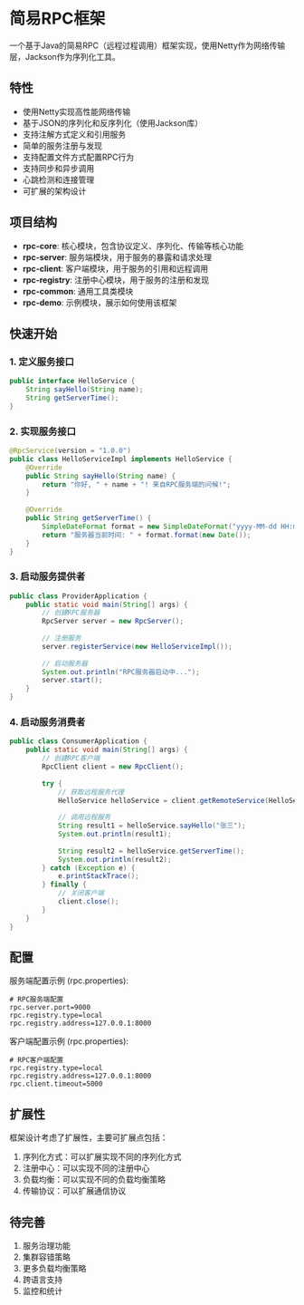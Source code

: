 # 简易RPC框架

一个基于Java的简易RPC（远程过程调用）框架实现，使用Netty作为网络传输层，Jackson作为序列化工具。

## 特性

- 使用Netty实现高性能网络传输
- 基于JSON的序列化和反序列化（使用Jackson库）
- 支持注解方式定义和引用服务
- 简单的服务注册与发现
- 支持配置文件方式配置RPC行为
- 支持同步和异步调用
- 心跳检测和连接管理
- 可扩展的架构设计

## 项目结构

- **rpc-core**: 核心模块，包含协议定义、序列化、传输等核心功能
- **rpc-server**: 服务端模块，用于服务的暴露和请求处理
- **rpc-client**: 客户端模块，用于服务的引用和远程调用
- **rpc-registry**: 注册中心模块，用于服务的注册和发现
- **rpc-common**: 通用工具类模块
- **rpc-demo**: 示例模块，展示如何使用该框架

## 快速开始

### 1. 定义服务接口

```java
public interface HelloService {
    String sayHello(String name);
    String getServerTime();
}
```

### 2. 实现服务接口

```java
@RpcService(version = "1.0.0")
public class HelloServiceImpl implements HelloService {
    @Override
    public String sayHello(String name) {
        return "你好, " + name + "! 来自RPC服务端的问候!";
    }
    
    @Override
    public String getServerTime() {
        SimpleDateFormat format = new SimpleDateFormat("yyyy-MM-dd HH:mm:ss");
        return "服务器当前时间: " + format.format(new Date());
    }
}
```

### 3. 启动服务提供者

```java
public class ProviderApplication {
    public static void main(String[] args) {
        // 创建RPC服务器
        RpcServer server = new RpcServer();
        
        // 注册服务
        server.registerService(new HelloServiceImpl());
        
        // 启动服务器
        System.out.println("RPC服务器启动中...");
        server.start();
    }
}
```

### 4. 启动服务消费者

```java
public class ConsumerApplication {
    public static void main(String[] args) {
        // 创建RPC客户端
        RpcClient client = new RpcClient();
        
        try {
            // 获取远程服务代理
            HelloService helloService = client.getRemoteService(HelloService.class, "1.0.0", "");
            
            // 调用远程服务
            String result1 = helloService.sayHello("张三");
            System.out.println(result1);
            
            String result2 = helloService.getServerTime();
            System.out.println(result2);
        } catch (Exception e) {
            e.printStackTrace();
        } finally {
            // 关闭客户端
            client.close();
        }
    }
}
```

## 配置

服务端配置示例 (rpc.properties):

```properties
# RPC服务端配置
rpc.server.port=9000
rpc.registry.type=local
rpc.registry.address=127.0.0.1:8000
```

客户端配置示例 (rpc.properties):

```properties
# RPC客户端配置
rpc.registry.type=local
rpc.registry.address=127.0.0.1:8000
rpc.client.timeout=5000
```

## 扩展性

框架设计考虑了扩展性，主要可扩展点包括：

1. 序列化方式：可以扩展实现不同的序列化方式
2. 注册中心：可以实现不同的注册中心
3. 负载均衡：可以实现不同的负载均衡策略
4. 传输协议：可以扩展通信协议

## 待完善

1. 服务治理功能
2. 集群容错策略
3. 更多负载均衡策略
4. 跨语言支持
5. 监控和统计 